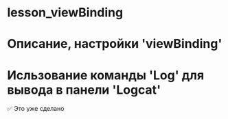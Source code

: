 # lesson_viewBinding
# Описание, настройки 'viewBinding'
# Исльзование команды 'Log' для вывода в панели 'Logcat'
:white_check_mark: Это уже сделано    
